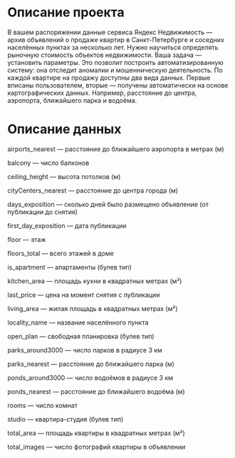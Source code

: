 # Описание проекта
В вашем распоряжении данные сервиса Яндекс Недвижимость — архив объявлений о продаже квартир в Санкт-Петербурге и соседних населённых пунктах за несколько лет. Нужно научиться определять рыночную стоимость объектов недвижимости. Ваша задача — установить параметры. Это позволит построить автоматизированную систему: она отследит аномалии и мошенническую деятельность.
По каждой квартире на продажу доступны два вида данных. Первые вписаны пользователем, вторые — получены автоматически на основе картографических данных. Например, расстояние до центра, аэропорта, ближайшего парка и водоёма.

# Описание данных
  airports_nearest — расстояние до ближайшего аэропорта в метрах (м)
  
  balcony — число балконов
  
  ceiling_height — высота потолков (м)
  
  cityCenters_nearest — расстояние до центра города (м)
  
  days_exposition — сколько дней было размещено объявление (от публикации до снятия)
  
  first_day_exposition — дата публикации
  
  floor — этаж
  
  floors_total — всего этажей в доме
  
  is_apartment — апартаменты (булев тип)
  
  kitchen_area — площадь кухни в квадратных метрах (м²)
  
  last_price — цена на момент снятия с публикации
  
  living_area — жилая площадь в квадратных метрах (м²)
  
  locality_name — название населённого пункта
  
  open_plan — свободная планировка (булев тип)
  
  parks_around3000 — число парков в радиусе 3 км
  
  parks_nearest — расстояние до ближайшего парка (м)
  
  ponds_around3000 — число водоёмов в радиусе 3 км
  
  ponds_nearest — расстояние до ближайшего водоёма (м)
  
  rooms — число комнат
  
  studio — квартира-студия (булев тип)
  
  total_area — площадь квартиры в квадратных метрах (м²)
  
  total_images — число фотографий квартиры в объявлении
